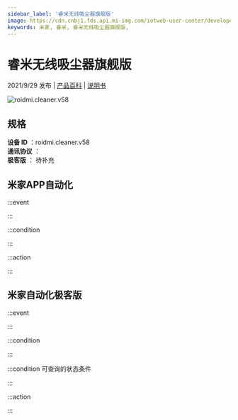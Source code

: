 ```yaml
---
sidebar_label: '睿米无线吸尘器旗舰版'
image: https://cdn.cnbj1.fds.api.mi-img.com/iotweb-user-center/developer_1679071060194ufeiduWm.png?GalaxyAccessKeyId=AKVGLQWBOVIRQ3XLEW&Expires=9223372036854775807&Signature=ifbT9BQaQ2LZ1BQdjOKa0ggGkFs=
keywords: 米家, 睿米, 睿米无线吸尘器旗舰版, 
---
```

# 睿米无线吸尘器旗舰版

2021/9/29 发布 | [产品百科](https://home.mi.com/webapp/content/baike/product/index.html?model=roidmi.cleaner.v58/) | [说明书](https://home.mi.com/views/introduction.html?model=roidmi.cleaner.v58&region=cn)

![roidmi.cleaner.v58](https://cdn.cnbj1.fds.api.mi-img.com/iotweb-user-center/developer_1679071060194ufeiduWm.png?GalaxyAccessKeyId=AKVGLQWBOVIRQ3XLEW&Expires=9223372036854775807&Signature=ifbT9BQaQ2LZ1BQdjOKa0ggGkFs=)

## 规格  
> 
**设备 ID** ：roidmi.cleaner.v58  
**通讯协议** ：  
**极客版**  ： 待补充 


## 米家APP自动化  

:::event  

:::

:::condition  

:::

:::action   

:::

## 米家自动化极客版  

:::event  

:::

:::condition  

:::

:::condition 可查询的状态条件  

:::

:::action  

:::

        
